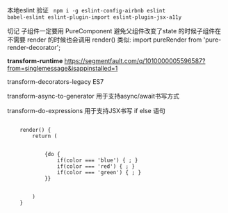 本地eslint 验证
<code>
    npm i -g eslint-config-airbnb eslint babel-eslint eslint-plugin-import eslint-plugin-jsx-a11y 
</code>

切记 子组件一定要用 PureComponent 避免父组件改变了state 的时候子组件在不需要 render 的时候也会调用 render() 类似: import pureRender from 'pure-render-decorator';

**transform-runtime**
https://segmentfault.com/q/1010000005596587?from=singlemessage&isappinstalled=1

transform-decorators-legacy
ES7

transform-async-to-generator
用于支持async/await书写方式

transform-do-expressions
用于支持JSX书写 if else 语句

<code>
    render() {
        return (
            <div className='myComponent'>
            {do {
                if(color === 'blue') { <BlueComponent/>; }
                if(color === 'red') { <RedComponent/>; }
                if(color === 'green') { <GreenComponent/>; }
            }}
        </div>
        )
    }
</code>


